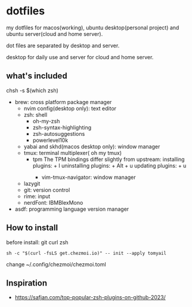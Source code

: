 # dotfiles

my dotfiles for macos(working), ubuntu desktop(personal project) and ubuntu server(cloud and home server).

dot files are separated by desktop and server.

desktop for daily use and server for cloud and home server.


## what's included

chsh -s $(which zsh)

* brew: cross platform package manager
    * nvim config(desktop only): text editor
    * zsh: shell
        * oh-my-zsh
        * zsh-syntax-highlighting
        * zsh-autosuggestions
        * powerlevel10k
    * yabai and skhd(macos desktop only): window manager
    * tmux: terminal multiplexer( oh my tmux)
        * tpm The TPM bindings differ slightly from upstream: installing plugins: <prefix> + I uninstalling plugins: <prefix> + Alt + u updating plugins: <prefix> + u
            * vim-tmux-navigator: window manager
    * lazygit
    * git: version control
    * rime: input
    * nerdFont: IBMBlexMono
* asdf: programming language version manager

## How to install

before install: git curl zsh

`sh -c "$(curl -fsLS get.chezmoi.io)" -- init --apply tomyail`

change ~/.config/chezmoi/chezmoi.toml



##  Inspiration

* https://safjan.com/top-popular-zsh-plugins-on-github-2023/
